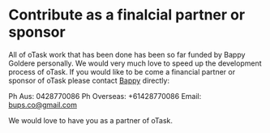 # Contribute as a finalcial partner or sponsor

All of oTask work that has been done has been so far funded by Bappy Goldere personally. We would very much love to speed up the development process of oTask. If you would like to be come a financial partner or sponsor of oTask	please contact [Bappy](https://au.linkedin.com/in/bappygolder) directly:

Ph Aus: 0428770086
Ph Overseas: +61428770086
Email: bups.co@gmail.com

We would love to have you as a partner of oTask. 